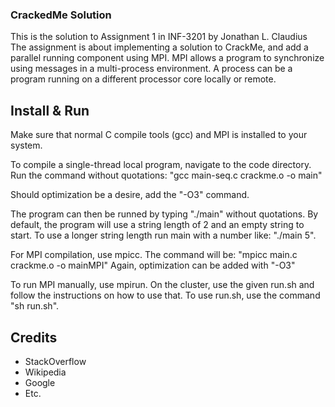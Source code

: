 ### CrackedMe Solution
This is the solution to Assignment 1 in INF-3201 by Jonathan L. Claudius
The assignment is about implementing a solution to CrackMe, and add a parallel running component using MPI.
MPI allows a program to synchronize using messages in a multi-process environment.
A process can be a program running on a different processor core locally or remote.

## Install & Run
Make sure that normal C compile tools (gcc) and MPI is installed to your system.

To compile a single-thread local program, navigate to the code directory. Run the command without quotations:
"gcc main-seq.c crackme.o -o main"

Should optimization be a desire, add the "-O3" command.

The program can then be runned by typing "./main" without quotations.
By default, the program will use a string length of 2 and an empty string to start.
To use a longer string length run main with a number like: "./main 5".

For MPI compilation, use mpicc. The command will be:
"mpicc main.c crackme.o -o mainMPI"
Again, optimization can be added with "-O3"

To run MPI manually, use mpirun. On the cluster, use the given run.sh and follow the instructions on how to use that.
To use run.sh, use the command "sh run.sh".

## Credits
* StackOverflow
* Wikipedia
* Google
* Etc.
